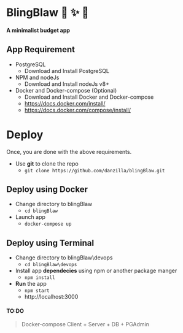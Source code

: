 # BlingBlaw  :green_heart: :sparkles: :tada:
#### A minimalist budget app

## App Requirement
- PostgreSQL
	- Download and Install PostgreSQL
- NPM and nodeJs
	- Download and Install nodeJs v8+
- Docker and Docker-compose (Optional)
	- Download and Install Docker and Docker-compose
	- https://docs.docker.com/install/
	- https://docs.docker.com/compose/install/

# Deploy 
Once, you are done with the above requirements.
- Use **git** to clone the repo
	* `git clone https://github.com/danzilla/blingBlaw.git`

## Deploy using Docker
- Change directory to blingBlaw
	* `cd blingBlaw`
- Launch app
	* `docker-compose up`

## Deploy using Terminal
- Change directory to blingBlaw\devops
	* `cd blingBlaw\devops`
- Install app **dependecies** using npm or another package manger
	* `npm install`
- **Run** the app
	* `npm start`
	* http://localhost:3000


#### TO:DO
> Docker-compose 
  > Client + Server + DB + PGAdmin

